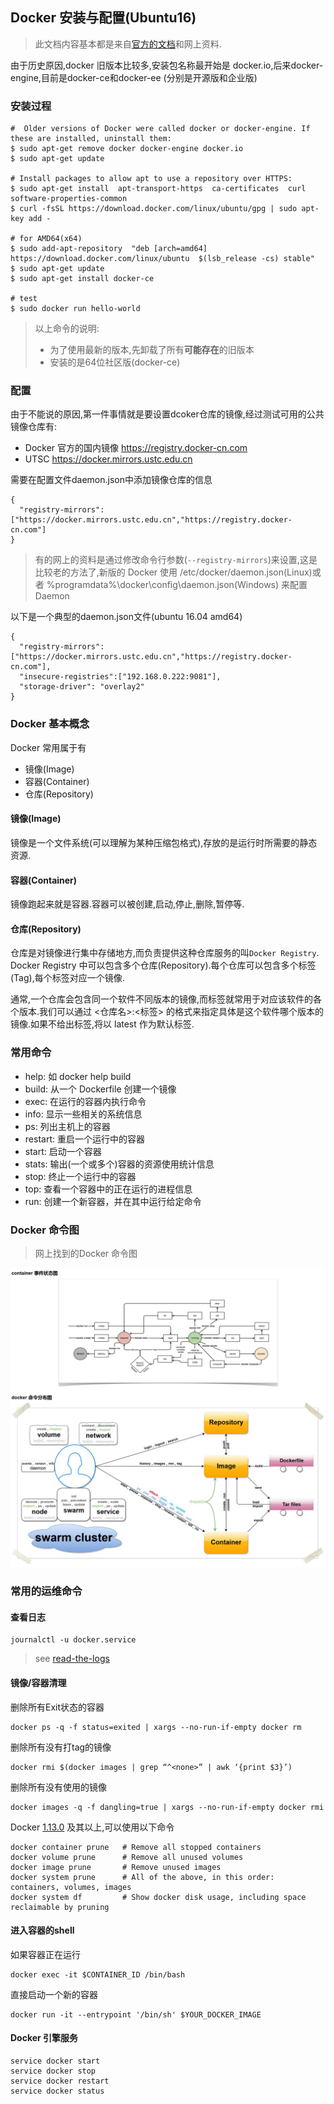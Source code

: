 ## Docker 安装与配置(Ubuntu16)
> 此文档内容基本都是来自[官方的文档](https://docs.docker.com/engine/installation/linux/docker-ce/ubuntu)和网上资料.

由于历史原因,docker 旧版本比较多,安装包名称最开始是 docker.io,后来docker-engine,目前是docker-ce和docker-ee (分别是开源版和企业版)

###  安装过程
```
#  Older versions of Docker were called docker or docker-engine. If these are installed, uninstall them:
$ sudo apt-get remove docker docker-engine docker.io
$ sudo apt-get update

# Install packages to allow apt to use a repository over HTTPS:
$ sudo apt-get install  apt-transport-https  ca-certificates  curl  software-properties-common
$ curl -fsSL https://download.docker.com/linux/ubuntu/gpg | sudo apt-key add -

# for AMD64(x64)
$ sudo add-apt-repository  "deb [arch=amd64] https://download.docker.com/linux/ubuntu  $(lsb_release -cs) stable"
$ sudo apt-get update
$ sudo apt-get install docker-ce

# test 
$ sudo docker run hello-world
```
> 以上命令的说明:
> - 为了使用最新的版本,先卸载了所有**可能存在**的旧版本
> - 安装的是64位社区版(docker-ce)

### 配置

由于不能说的原因,第一件事情就是要设置dcoker仓库的镜像,经过测试可用的公共镜像仓库有:

- Docker 官方的国内镜像 https://registry.docker-cn.com 
- UTSC https://docker.mirrors.ustc.edu.cn 

需要在配置文件daemon.json中添加镜像仓库的信息
```
{
  "registry-mirrors": ["https://docker.mirrors.ustc.edu.cn","https://registry.docker-cn.com"]
}
```

> 有的网上的资料是通过修改命令行参数(`--registry-mirrors`)来设置,这是比较老的方法了,新版的 Docker 使用 /etc/docker/daemon.json(Linux)或者 %programdata%\docker\config\daemon.json(Windows) 来配置 Daemon

以下是一个典型的daemon.json文件(ubuntu 16.04 amd64)
```
{
  "registry-mirrors": ["https://docker.mirrors.ustc.edu.cn","https://registry.docker-cn.com"],
  "insecure-registries":["192.168.0.222:9081"],
  "storage-driver": "overlay2"
}
```


### Docker 基本概念
Docker 常用属于有
- 镜像(Image)
- 容器(Container)
- 仓库(Repository)

#### 镜像(Image)
镜像是一个文件系统(可以理解为某种压缩包格式),存放的是运行时所需要的静态资源.

#### 容器(Container)
镜像跑起来就是容器.容器可以被创建,启动,停止,删除,暂停等.

#### 仓库(Repository)
仓库是对镜像进行集中存储地方,而负责提供这种仓库服务的叫`Docker Registry`.
Docker Registry 中可以包含多个仓库(Repository).每个仓库可以包含多个标签(Tag),每个标签对应一个镜像.

通常,一个仓库会包含同一个软件不同版本的镜像,而标签就常用于对应该软件的各个版本.我们可以通过 <仓库名>:<标签> 的格式来指定具体是这个软件哪个版本的镜像.如果不给出标签,将以 latest 作为默认标签.

### 常用命令

- help: 如 docker help build
- build: 从一个 Dockerfile 创建一个镜像
- exec: 在运行的容器内执行命令
- info: 显示一些相关的系统信息
- ps: 列出主机上的容器
- restart: 重启一个运行中的容器
- start: 启动一个容器
- stats: 输出(一个或多个)容器的资源使用统计信息
- stop: 终止一个运行中的容器
- top: 查看一个容器中的正在运行的进程信息
- run: 创建一个新容器，并在其中运行给定命令

### Docker 命令图

> 网上找到的Docker 命令图

![cmd_logic.png](resources/img/cmd_logic.png)

### 常用的运维命令

#### 查看日志
```
journalctl -u docker.service
```
> see [read-the-logs](https://docs.docker.com/engine/admin/#read-the-logs)

#### 镜像/容器清理
删除所有Exit状态的容器
```
docker ps -q -f status=exited | xargs --no-run-if-empty docker rm
```

删除所有没有打tag的镜像
```
docker rmi $(docker images | grep “^<none>” | awk ‘{print $3}’)
```
删除所有没有使用的镜像
```
docker images -q -f dangling=true | xargs --no-run-if-empty docker rmi
```

Docker [1.13.0](https://github.com/docker/docker/blob/master/CHANGELOG.md#1130-2016-12-08) 及其以上,可以使用以下命令
```
docker container prune   # Remove all stopped containers
docker volume prune      # Remove all unused volumes
docker image prune       # Remove unused images
docker system prune      # All of the above, in this order: containers, volumes, images
docker system df         # Show docker disk usage, including space reclaimable by pruning
```

#### 进入容器的shell

如果容器正在运行
```
docker exec -it $CONTAINER_ID /bin/bash
```
直接启动一个新的容器
```
docker run -it --entrypoint '/bin/sh' $YOUR_DOCKER_IMAGE

```

#### Docker 引擎服务
```
service docker start
service docker stop
service docker restart
service docker status
```
